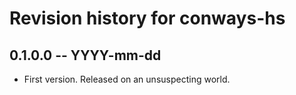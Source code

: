 # Revision history for conways-hs

## 0.1.0.0 -- YYYY-mm-dd

* First version. Released on an unsuspecting world.
